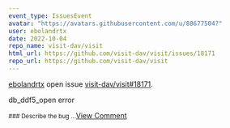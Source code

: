 ```yaml
---
event_type: IssuesEvent
avatar: "https://avatars.githubusercontent.com/u/88677504?"
user: ebolandrtx
date: 2022-10-04
repo_name: visit-dav/visit
html_url: https://github.com/visit-dav/visit/issues/18171
repo_url: https://github.com/visit-dav/visit
---
```


<a href='https://github.com/ebolandrtx' target='_blank'>ebolandrtx</a> open issue <a href='https://github.com/visit-dav/visit/issues/18171' target='_blank'>visit-dav/visit#18171</a>.

<p>db_ddf5_open error</p><small>### Describe the bug...</small><a href='https://github.com/visit-dav/visit/issues/18171' target='_blank'>View Comment</a>